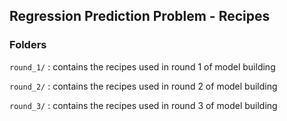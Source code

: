 ## Regression Prediction Problem - Recipes

### Folders

`round_1/` : contains the recipes used in round 1 of model building

`round_2/` : contains the recipes used in round 2 of model building

`round_3/` : contains the recipes used in round 3 of model building

